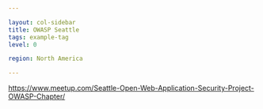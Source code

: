 ```yaml
---

layout: col-sidebar
title: OWASP Seattle
tags: example-tag
level: 0

region: North America

---
```


https://www.meetup.com/Seattle-Open-Web-Application-Security-Project-OWASP-Chapter/

